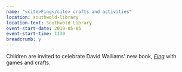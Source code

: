 ```yaml
---
name: "<cite>Fing</cite> crafts and activities"
location: southwold-library
location-text: Southwold Library
event-start-date: 2019-05-05
event-start-time: 1130
breadcrumb: y
---
```


Children are invited to celebrate David Walliams' new book, [<cite>Fing</cite>](https://suffolk.spydus.co.uk/cgi-bin/spydus.exe/ENQ/OPAC/BIBENQ?BRN=2558126) with games and crafts.
